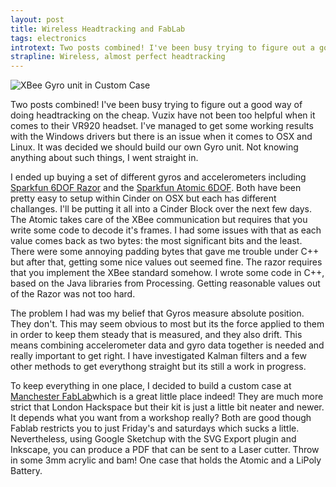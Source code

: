 ```yaml
--- 
layout: post
title: Wireless Headtracking and FabLab
tags: electronics
introtext: Two posts combined! I've been busy trying to figure out a good way of doing headtracking on the cheap. Vuzix have not been too helpful when it comes to their VR920 headset. I've managed to get some working results with the Windows drivers but there is an issue when it comes to OSX and Linux. It was decided we should build our own Gyro unit. Not knowing anything about such things, I went straight in.
strapline: Wireless, almost perfect headtracking
---
```


![XBee Gyro unit in Custom Case](http://farm3.static.flickr.com/2130/5794083824_6cc8abfb7d.jpg "XBee Gyro Unit in Custom Case")


Two posts combined! I've been busy trying to figure out a good way of doing headtracking on the cheap. Vuzix have not been too helpful when it comes to their VR920 headset. I've managed to get some working results with the Windows drivers but there is an issue when it comes to OSX and Linux. It was decided we should build our own Gyro unit. Not knowing anything about such things, I went straight in.


I ended up buying a set of different gyros and accelerometers including [Sparkfun 6DOF Razor](http://www.sparkfun.com/products/9431) and the [Sparkfun Atomic 6DOF](http://www.sparkfun.com/products/9184). Both have been pretty easy to setup within Cinder on OSX but each has different challanges. I'll be putting it all into a Cinder Block over the next few days. The Atomic takes care of the XBee communication but requires that you write some code to decode it's frames. I had some issues with that as each value comes back as two bytes: the most significant bits and the least. There were some annoying padding bytes that gave me trouble under C++ but after that, getting some nice values out seemed fine. The razor requires that you implement the XBee standard somehow. I wrote some code in C++, based on the Java libraries from Processing. Getting reasonable values out of the Razor was not too hard.


The problem I had was my belief that Gyros measure absolute position. They don't. This may seem obvious to most but its the force applied to them in order to keep them steady that is measured, and they also drift. This means combining accelerometer data and gyro data together is needed and really important to get right. I have investigated Kalman filters and a few other methods to get everythong straight but its still a work in progress.


To keep everything in one place, I decided to build a custom case at [Manchester FabLab](http://www.fablabmanchester.org)which is a great little place indeed! They are much more strict that London Hackspace but their kit is just a little bit neater and newer. It depends what you want from a workshop really? Both are good though Fablab restricts you to just Friday's and saturdays which sucks a little. Nevertheless, using Google Sketchup with the SVG Export plugin and Inkscape, you can produce a PDF that can be sent to a Laser cutter. Throw in some 3mm acrylic and bam! One case that holds the Atomic and a LiPoly Battery.
